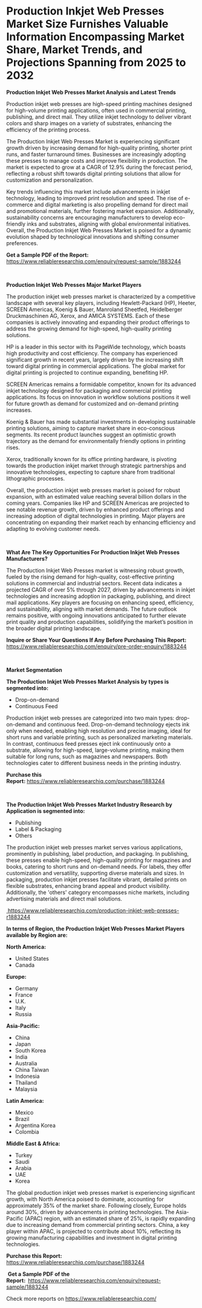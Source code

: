 <p><h1>Production Inkjet Web Presses Market Size Furnishes Valuable Information Encompassing Market Share, Market Trends, and Projections Spanning from 2025 to 2032</h1></p><p><strong>Production Inkjet Web Presses Market Analysis and Latest Trends</strong></p>
<p><p>Production inkjet web presses are high-speed printing machines designed for high-volume printing applications, often used in commercial printing, publishing, and direct mail. They utilize inkjet technology to deliver vibrant colors and sharp images on a variety of substrates, enhancing the efficiency of the printing process. </p><p>The Production Inkjet Web Presses Market is experiencing significant growth driven by increasing demand for high-quality printing, shorter print runs, and faster turnaround times. Businesses are increasingly adopting these presses to manage costs and improve flexibility in production. The market is expected to grow at a CAGR of 12.9% during the forecast period, reflecting a robust shift towards digital printing solutions that allow for customization and personalization.</p><p>Key trends influencing this market include advancements in inkjet technology, leading to improved print resolution and speed. The rise of e-commerce and digital marketing is also propelling demand for direct mail and promotional materials, further fostering market expansion. Additionally, sustainability concerns are encouraging manufacturers to develop eco-friendly inks and substrates, aligning with global environmental initiatives. Overall, the Production Inkjet Web Presses Market is poised for a dynamic evolution shaped by technological innovations and shifting consumer preferences.</p></p>
<p><strong>Get a Sample PDF of the Report:&nbsp;</strong> <a href="https://www.reliableresearchiq.com/enquiry/request-sample/1883244?utm_campaign=2639&utm_medium=2&utm_source=Github&utm_content=ia&utm_term=01032025&utm_id=production-inkjet-web-presses">https://www.reliableresearchiq.com/enquiry/request-sample/1883244</a></p>
<p>&nbsp;</p>
<p><strong>Production Inkjet Web Presses Major Market Players</strong></p>
<p><p>The production inkjet web presses market is characterized by a competitive landscape with several key players, including Hewlett-Packard (HP), Heeter, SCREEN Americas, Koenig & Bauer, Manroland Sheetfed, Heidelberger Druckmaschinen AG, Xerox, and AMICA SYSTEMS. Each of these companies is actively innovating and expanding their product offerings to address the growing demand for high-speed, high-quality printing solutions.</p><p>HP is a leader in this sector with its PageWide technology, which boasts high productivity and cost efficiency. The company has experienced significant growth in recent years, largely driven by the increasing shift toward digital printing in commercial applications. The global market for digital printing is projected to continue expanding, benefiting HP.</p><p>SCREEN Americas remains a formidable competitor, known for its advanced inkjet technology designed for packaging and commercial printing applications. Its focus on innovation in workflow solutions positions it well for future growth as demand for customized and on-demand printing increases.</p><p>Koenig & Bauer has made substantial investments in developing sustainable printing solutions, aiming to capture market share in eco-conscious segments. Its recent product launches suggest an optimistic growth trajectory as the demand for environmentally friendly options in printing rises.</p><p>Xerox, traditionally known for its office printing hardware, is pivoting towards the production inkjet market through strategic partnerships and innovative technologies, expecting to capture share from traditional lithographic processes.</p><p>Overall, the production inkjet web presses market is poised for robust expansion, with an estimated value reaching several billion dollars in the coming years. Companies like HP and SCREEN Americas are projected to see notable revenue growth, driven by enhanced product offerings and increasing adoption of digital technologies in printing. Major players are concentrating on expanding their market reach by enhancing efficiency and adapting to evolving customer needs.</p></p>
<p>&nbsp;</p>
<p><strong>What Are The Key Opportunities For Production Inkjet Web Presses Manufacturers?</strong></p>
<p><p>The Production Inkjet Web Presses market is witnessing robust growth, fueled by the rising demand for high-quality, cost-effective printing solutions in commercial and industrial sectors. Recent data indicates a projected CAGR of over 5% through 2027, driven by advancements in inkjet technologies and increasing adoption in packaging, publishing, and direct mail applications. Key players are focusing on enhancing speed, efficiency, and sustainability, aligning with market demands. The future outlook remains positive, with ongoing innovations anticipated to further elevate print quality and production capabilities, solidifying the market’s position in the broader digital printing landscape.</p></p>
<p><strong>Inquire or Share Your Questions If Any Before Purchasing This Report:</strong> <a href="https://www.reliableresearchiq.com/enquiry/pre-order-enquiry/1883244?utm_campaign=2639&utm_medium=2&utm_source=Github&utm_content=ia&utm_term=01032025&utm_id=production-inkjet-web-presses">https://www.reliableresearchiq.com/enquiry/pre-order-enquiry/1883244</a></p>
<p>&nbsp;</p>
<p><strong>Market Segmentation</strong></p>
<p><strong>The Production Inkjet Web Presses Market Analysis by types is segmented into:</strong></p>
<p><ul><li>Drop-on-demand</li><li>Continuous Feed</li></ul></p>
<p><p>Production inkjet web presses are categorized into two main types: drop-on-demand and continuous feed. Drop-on-demand technology ejects ink only when needed, enabling high resolution and precise imaging, ideal for short runs and variable printing, such as personalized marketing materials. In contrast, continuous feed presses eject ink continuously onto a substrate, allowing for high-speed, large-volume printing, making them suitable for long runs, such as magazines and newspapers. Both technologies cater to different business needs in the printing industry.</p></p>
<p><strong>Purchase this Report:&nbsp;</strong><a href="https://www.reliableresearchiq.com/purchase/1883244?utm_campaign=2639&utm_medium=2&utm_source=Github&utm_content=ia&utm_term=01032025&utm_id=production-inkjet-web-presses">https://www.reliableresearchiq.com/purchase/1883244</a></p>
<p>&nbsp;</p>
<p><strong>The Production Inkjet Web Presses Market Industry Research by Application is segmented into:</strong></p>
<p><ul><li>Publishing</li><li>Label & Packaging</li><li>Others</li></ul></p>
<p><p>The production inkjet web presses market serves various applications, prominently in publishing, label production, and packaging. In publishing, these presses enable high-speed, high-quality printing for magazines and books, catering to short runs and on-demand needs. For labels, they offer customization and versatility, supporting diverse materials and sizes. In packaging, production inkjet presses facilitate vibrant, detailed prints on flexible substrates, enhancing brand appeal and product visibility. Additionally, the 'others' category encompasses niche markets, including advertising materials and direct mail solutions.</p></p>
<p><a href="https://www.reliableresearchiq.com/production-inkjet-web-presses-r1883244?utm_campaign=2639&utm_medium=2&utm_source=Github&utm_content=ia&utm_term=01032025&utm_id=production-inkjet-web-presses">&nbsp;https://www.reliableresearchiq.com/production-inkjet-web-presses-r1883244</a></p>
<p><strong>In terms of Region, the Production Inkjet Web Presses Market Players available by Region are:</strong></p>
<p>
    <p> <strong> North America: </strong>
        <ul>
            <li>United States</li>
            <li>Canada</li>
        </ul>
        </p> 
    <p> <strong> Europe: </strong>
        <ul>
            <li>Germany</li>
            <li>France</li>
            <li>U.K.</li>
            <li>Italy</li>
            <li>Russia</li>
        </ul>
        </p> 
    <p> <strong> Asia-Pacific: </strong>
        <ul>
            <li>China</li>
            <li>Japan</li>
            <li>South Korea</li>
            <li>India</li>
            <li>Australia</li>
            <li>China Taiwan</li>
            <li>Indonesia</li>
            <li>Thailand</li>
            <li>Malaysia</li>
        </ul>
        </p> 
    <p> <strong> Latin America: </strong>
        <ul>
            <li>Mexico</li>
            <li>Brazil</li>
            <li>Argentina Korea</li>
            <li>Colombia</li>
        </ul>
        </p> 
    <p> <strong> Middle East & Africa: </strong>
        <ul>
            <li>Turkey</li>
            <li>Saudi</li>
            <li>Arabia</li>
            <li>UAE</li>
            <li>Korea</li>
        </ul>
    </p>
    </p>
<p><p>The global production inkjet web presses market is experiencing significant growth, with North America poised to dominate, accounting for approximately 35% of the market share. Following closely, Europe holds around 30%, driven by advancements in printing technologies. The Asia-Pacific (APAC) region, with an estimated share of 25%, is rapidly expanding due to increasing demand from commercial printing sectors. China, a key player within APAC, is projected to contribute about 10%, reflecting its growing manufacturing capabilities and investment in digital printing technologies.</p></p>
<p><strong>Purchase this Report: </strong><a href="https://www.reliableresearchiq.com/purchase/1883244?utm_campaign=2639&utm_medium=2&utm_source=Github&utm_content=ia&utm_term=01032025&utm_id=production-inkjet-web-presses">https://www.reliableresearchiq.com/purchase/1883244</a></p>
<p>&nbsp;<strong>Get a Sample PDF of the Report:&nbsp;&nbsp;</strong><a href="https://www.reliableresearchiq.com/enquiry/request-sample/1883244?utm_campaign=2639&utm_medium=2&utm_source=Github&utm_content=ia&utm_term=01032025&utm_id=production-inkjet-web-presses">https://www.reliableresearchiq.com/enquiry/request-sample/1883244</a></p>
<p><strong></strong></p>
<p>Check more reports on <a href="https://www.reliableresearchiq.com/?utm_campaign=2639&utm_medium=2&utm_source=Github&utm_content=ia&utm_term=01032025&utm_id=production-inkjet-web-presses">https://www.reliableresearchiq.com/</a></p>